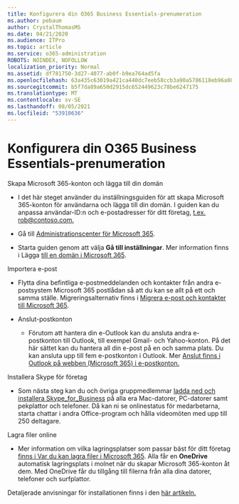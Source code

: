 ```yaml
---
title: Konfigurera din O365 Business Essentials-prenumeration
ms.author: pebaum
author: CrystalThomasMS
ms.date: 04/21/2020
ms.audience: ITPro
ms.topic: article
ms.service: o365-administration
ROBOTS: NOINDEX, NOFOLLOW
localization_priority: Normal
ms.assetid: df781750-3d27-4077-ab0f-b9ea764ad5fa
ms.openlocfilehash: 63a435c63019a421ca440dc7eeb58ccb3a90a5786118eb96a081f60a10e7d0b8
ms.sourcegitcommit: b5f7da89a650d2915dc652449623c78be6247175
ms.translationtype: MT
ms.contentlocale: sv-SE
ms.lasthandoff: 08/05/2021
ms.locfileid: "53910636"
---
```

# <a name="setting-up-your-o365-business-essentials-subscription"></a>Konfigurera din O365 Business Essentials-prenumeration

Skapa Microsoft 365-konton och lägga till din domän
  
- I det här steget använder du inställningsguiden för att skapa Microsoft 365-konton för användarna och lägga till din domän. I guiden kan du anpassa användar-ID:n och e-postadresser för ditt företag, [t.ex. rob@contoso.com.](mailto:rob@contoso.com)
    
- Gå till [Administrationscenter för Microsoft 365](https://login.partner.microsoftonline.cn/).
    
- Starta guiden genom att välja **Gå till inställningar**. Mer information finns i Lägga [till en domän i Microsoft 365](https://docs.microsoft.com/microsoft-365/admin/setup/add-domain).
    
Importera e-post
  
- Flytta dina befintliga e-postmeddelanden och kontakter från andra e-postsystem Microsoft 365 postlådan så att du kan se allt på ett och samma ställe. Migreringsalternativ finns i [Migrera e-post och kontakter till Microsoft 365](https://docs.microsoft.com/microsoft-365/admin/setup/migrate-email-and-contacts-admin).
    
- Anslut-postkonton
    
  - Förutom att hantera din e-Outlook kan du ansluta andra e-postkonton till Outlook, till exempel Gmail- och Yahoo-konton. På det här sättet kan du hantera all din e-post på en och samma plats. Du kan ansluta upp till fem e-postkonton i Outlook. Mer [Anslut finns i Outlook på webben (Microsoft 365) i e-postkonton.](https://support.office.com/Article/Connect-email-accounts-in-Outlook-on-the-web-Office-365-d7012ff0-924f-4f78-8aca-c3912d886c4d) 
    
Installera Skype för företag
  
- Som nästa steg kan du och övriga gruppmedlemmar [ladda ned och installera Skype_for_Business](https://support.office.com/Article/download-and-install-Skype-for-Business-8a0d4da8-9d58-44f9-9759-5c8f340cb3fb) på alla era Mac-datorer, PC-datorer samt pekplattor och telefoner. Då kan ni se onlinestatus för medarbetarna, starta chattar i andra Office-program och hålla videomöten med upp till 250 deltagare.  
    
Lagra filer online
  
- Mer information om vilka lagringsplatser som passar bäst för ditt företag [finns i Var du kan lagra filer i Microsoft 365](https://support.office.com/article/c7c20284-bc94-47f4-9728-d28e9daf0790.aspx). Alla får en **OneDrive** automatisk lagringsplats i molnet när du skapar Microsoft 365-konton åt dem. Med OneDrive får du tillgång till filerna från alla dina datorer, telefoner och surfplattor. 
    
Detaljerade anvisningar för installationen finns i den [här artikeln.](https://docs.microsoft.com/microsoft-365/admin/setup/setup)
  


